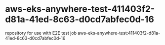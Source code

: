 # aws-eks-anywhere-test-411403f2-d81a-41ed-8c63-d0cd7abfec0d-16
repository for use with E2E test job aws-eks-anywhere-test:411403f2-d81a-41ed-8c63-d0cd7abfec0d-16
